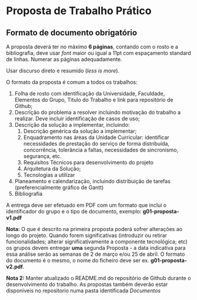 # Proposta de Trabalho Prático
## Formato de documento obrigatório

A proposta deverá ter no máximo **6 páginas**, contando com o rosto e a bibliografia, deve usar *font* maior ou igual a 11pt com espaçamento standard de linhas. Numerar as páginas adequadamente.

Usar discurso direto e resumido (*less is more*).

O formato da proposta é comum a todos os trabalhos:
1. Folha de rosto com identificação da Universidade, Faculdade, Elementos do Grupo, Titulo do Trabalho e link para repositório de Github;
2. Descrição do problema a resolver incluindo motivação do trabalho a realizar. Deve incluir identificação de casos de uso;
3. Descrição da solução a implementar, incluindo:
   1. Descrição genérica da solução a implementar;
   2. Enquadramento nas áreas da Unidade Curricular: identificar necessidades de prestação do serviço de forma distribuída, concorrência, tolerância a faltas, necessidades de sincronismo, segurança, etc.
   3. Requisitos Técnicos para desenvolvimento do projeto
   4. Arquitetura da Solução;
   5. Tecnologias a utilizar
8. Planeamento e calendarização, incluindo distribuição de tarefas (preferencialmente gráfico de Gantt)
9. Bibliografia

A entrega deve ser efetuado em PDF com um formato que inclui o identificador do grupo e o tipo de documento, exemplo: **g01-proposta-v1.pdf**

**Nota:** O que é descrito na primeira proposta poderá sofrer alterações ao longo do projeto. Quando forem significativas (introduzir ou retirar funcionalidades; alterar significativamente a componente tecnológica; etc) os grupos devem entregar **uma** segunda Proposta - a data indicativa para essa análise serão as semanas de 2 de março e/ou 25 de abril. O formato do documento é o mesmo, o nome do ficheiro deve ser ex. **g01-proposta-v2.pdf**.

**Nota 2:** Manter atualizado o README.md do repositório de Github durante o desenvolvimento do trabalho. As propostas também deverão estar disponiveis no repositorio numa pasta identificada *Documentos*
